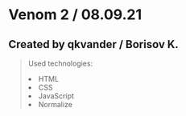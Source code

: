 # Venom 2 / 08.09.21
## Created by qkvander / Borisov K.

>Used technologies:
><li>HTML</li>
><li>CSS</li>
><li>JavaScript</li>
><li>Normalize</li>
